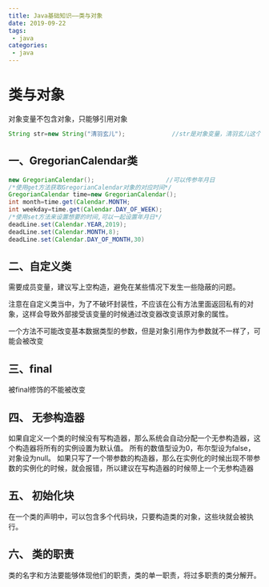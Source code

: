 ```yaml
---
title: Java基础知识——类与对象
date: 2019-09-22
tags:
 - java
categories:
 - java
---
```


# 类与对象
对象变量不包含对象，只能够引用对象
```Java
String str=new String("清羽玄儿");             //str是对象变量，清羽玄儿这个字符串是字符串对象，str引用该字符串
```
## 一、GregorianCalendar类
```Java
new GregorianCalendar();                    //可以传参年月日
/*使用get方法获取GregorianCalendar对象的对应时间*/
GregorianCalendar time=new GregorianCalendar();
int month=time.get(Calendar.MONTH;
int weekday=time.get(Calendar.DAY_OF_WEEK);
/*使用set方法来设置想要的时间,可以一起设置年月日*/
deadLine.set(Calendar.YEAR,2019);
deadLine.set(Calendar.MONTH,8);
deadLine.set(Calendar.DAY_OF_MONTH,30)
```
## 二、自定义类
需要成员变量，建议写上空构造，避免在某些情况下发生一些隐蔽的问题。

注意在自定义类当中，为了不破坏封装性，不应该在公有方法里面返回私有的对象，这样会导致外部接受该变量的时候通过改变器改变该原对象的属性。

一个方法不可能改变基本数据类型的参数，但是对象引用作为参数就不一样了，可能会被改变

## 三、final
被final修饰的不能被改变

##  四、 无参构造器
如果自定义一个类的时候没有写构造器，那么系统会自动分配一个无参构造器，这个构造器将所有的实例设置为默认值。
所有的数值型设为0，布尔型设为false，对象设为null。
如果只写了一个带参数的构造器，那么在实例化的时候出现不带参数的实例化的时候，就会报错，所以建议在写构造器的时候带上一个无参构造器

## 五、 初始化块
在一个类的声明中，可以包含多个代码块，只要构造类的对象，这些块就会被执行。

## 六、 类的职责
类的名字和方法要能够体现他们的职责，类的单一职责，将过多职责的类分解开。



